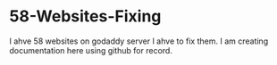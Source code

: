 # 58-Websites-Fixing
I ahve 58 websites on godaddy server I ahve to fix them. I am creating documentation here using github for record.
